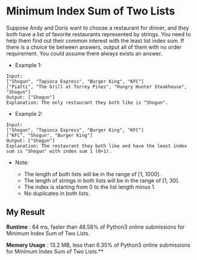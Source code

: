 # Minimum Index Sum of Two Lists

Suppose Andy and Doris want to choose a restaurant for dinner, and they both have a list of favorite restaurants represented by strings.
You need to help them find out their common interest with the least list index sum. If there is a choice tie between answers, output all of them with no order requirement. You could assume there always exists an answer.

- Example 1:

```
Input:
["Shogun", "Tapioca Express", "Burger King", "KFC"]
["Piatti", "The Grill at Torrey Pines", "Hungry Hunter Steakhouse", "Shogun"]
Output: ["Shogun"]
Explanation: The only restaurant they both like is "Shogun".
```

- Example 2:

```
Input:
["Shogun", "Tapioca Express", "Burger King", "KFC"]
["KFC", "Shogun", "Burger King"]
Output: ["Shogun"]
Explanation: The restaurant they both like and have the least index sum is "Shogun" with index sum 1 (0+1).
```

- Note:

  - The length of both lists will be in the range of [1, 1000].
  - The length of strings in both lists will be in the range of [1, 30].
  - The index is starting from 0 to the list length minus 1.
  - No duplicates in both lists.
  

## My Result

**Runtime** : 84 ms, faster than 48.58% of Python3 online submissions for Minimum Index Sum of Two Lists.

**Memory Usage** : 13.2 MB, less than 6.35% of Python3 online submissions for Minimum Index Sum of Two Lists.**
